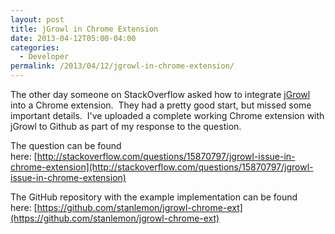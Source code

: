 ```yaml
---
layout: post
title: jGrowl in Chrome Extension
date: 2013-04-12T05:00-04:00
categories:
  - Developer
permalink: /2013/04/12/jgrowl-in-chrome-extension/
---
```

The other day someone on StackOverflow asked how to integrate [jGrowl](http://github.com/stanlemon/jGrowl) into a Chrome extension.  They had a pretty good start, but missed some important details.  I've uploaded a complete working Chrome extension with jGrowl to Github as part of my response to the question.

The question can be found here: [http://stackoverflow.com/questions/15870797/jgrowl-issue-in-chrome-extension](http://stackoverflow.com/questions/15870797/jgrowl-issue-in-chrome-extension)

The GitHub repository with the example implementation can be found here: [https://github.com/stanlemon/jgrowl-chrome-ext](https://github.com/stanlemon/jgrowl-chrome-ext)
